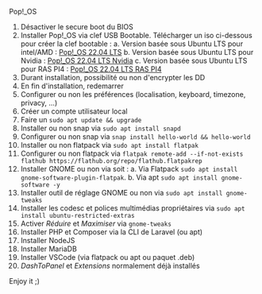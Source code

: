 Pop!\_OS

1. Désactiver le secure boot du BIOS
2. Installer Pop!\_OS via clef USB Bootable. Télécharger un iso ci-dessous pour créer la clef bootable :
   a. Version basée sous Ubuntu LTS pour intel/AMD : [Pop!\_OS 22.04 LTS](https://iso.pop-os.org/22.04/amd64/intel/49/pop-os_22.04_amd64_intel_49.iso)
   b. Version basée sous Ubuntu LTS pour Nvidia : [Pop!\_OS 22.04 LTS Nvidia](https://iso.pop-os.org/22.04/amd64/nvidia/49/pop-os_22.04_amd64_nvidia_49.iso)
   c. Version basée sous Ubuntu LTS pour RAS PI4 : [Pop!\_OS 22.04 LTS RAS PI4](https://iso.pop-os.org/22.04/arm64/raspi/4/pop-os_22.04_arm64_raspi_4.img.xz)
3. Durant installation, possibilité ou non d'encrypter les DD
4. En fin d'installation, redemarrer
5. Configurer ou non les préférences (localisation, keyboard, timezone, privacy, ...)
6. Créer un compte utilisateur local
7. Faire un `sudo apt update && upgrade`
8. Installer ou non snap via `sudo apt install snapd`
9. Configurer ou non snap via `snap install hello-world && hello-world`
10. Installer ou non flatpack via `sudo apt install flatpak`
11. Configurer ou non flatpack via `flatpak remote-add --if-not-exists flathub https://flathub.org/repo/flathub.flatpakrep`
12. Installer GNOME ou non via soit :
    a. Via Flatpack `sudo apt install gnome-software-plugin-flatpak`.
    b. Via apt `sudo apt install gnome-software -y`
13. Installer outil de réglage GNOME ou non via `sudo apt install gnome-tweaks`
14. Installer les codesc et polices multimédias propriétaires via `sudo apt install ubuntu-restricted-extras`
15. Activer _Réduire_ et _Maximiser_ via `gnome-tweaks`
16. Installer PHP et Composer via la CLI de Laravel (ou apt)
17. Installer NodeJS
18. Installer MariaDB
19. Installer VSCode (via flatpack ou apt ou paquet .deb)
20. _DashToPanel_ et _Extensions_ normalement déjà installés

Enjoy it ;)
